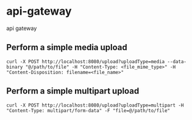 # api-gateway

api gateway

## Perform a simple media upload

`curl -X POST http://localhost:8080/upload?uploadType=media --data-binary "@/path/to/file" -H "Content-Type: <file_mime_type>" -H "Content-Disposition: filename=<file_name>"`

## Perform a simple multipart upload

`curl -X POST http://localhost:8080/upload?uploadType=multipart -H "Content-Type: multipart/form-data" -F "file=@/path/to/file"`
